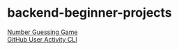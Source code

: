 # backend-beginner-projects

[Number Guessing Game](https://roadmap.sh/projects/number-guessing-game)
<br>
[GitHub User Activity CLI](https://roadmap.sh/projects/github-user-activity)